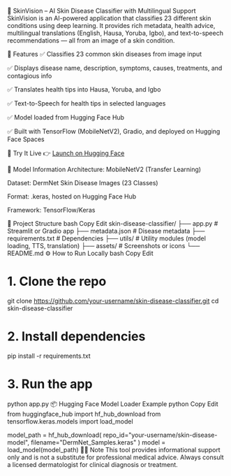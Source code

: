 🧠 SkinVision – AI Skin Disease Classifier with Multilingual Support
SkinVision is an AI-powered application that classifies 23 different skin conditions using deep learning. It provides rich metadata, health advice, multilingual translations (English, Hausa, Yoruba, Igbo), and text-to-speech recommendations — all from an image of a skin condition.



🌟 Features
✅ Classifies 23 common skin diseases from image input

✅ Displays disease name, description, symptoms, causes, treatments, and contagious info

✅ Translates health tips into Hausa, Yoruba, and Igbo

✅ Text-to-Speech for health tips in selected languages

✅ Model loaded from Hugging Face Hub

✅ Built with TensorFlow (MobileNetV2), Gradio, and deployed on Hugging Face Spaces

🚀 Try It Live
👉 [Launch on Hugging Face](https://m3ash-skin-disease-classifier.hf.space/?logs=container&__theme=system&deep_link=Alw9-u6V2J0)

🧠 Model Information
Architecture: MobileNetV2 (Transfer Learning)

Dataset: DermNet Skin Disease Images (23 Classes)

Format: .keras, hosted on Hugging Face Hub

Framework: TensorFlow/Keras

📁 Project Structure
bash
Copy
Edit
skin-disease-classifier/
├── app.py                   # Streamlit or Gradio app
├── metadata.json            # Disease metadata
├── requirements.txt         # Dependencies
├── utils/                   # Utility modules (model loading, TTS, translation)
├── assets/                  # Screenshots or icons
└── README.md
⚙️ How to Run Locally
bash
Copy
Edit
# 1. Clone the repo
git clone https://github.com/your-username/skin-disease-classifier.git
cd skin-disease-classifier

# 2. Install dependencies
pip install -r requirements.txt

# 3. Run the app
python app.py
📦 Hugging Face Model Loader Example
python
Copy
Edit
from huggingface_hub import hf_hub_download
from tensorflow.keras.models import load_model

model_path = hf_hub_download(
    repo_id="your-username/skin-disease-model",
    filename="DermNet_Samples.keras"
)
model = load_model(model_path)
👨‍⚕️ Note
This tool provides informational support only and is not a substitute for professional medical advice. Always consult a licensed dermatologist for clinical diagnosis or treatment.
